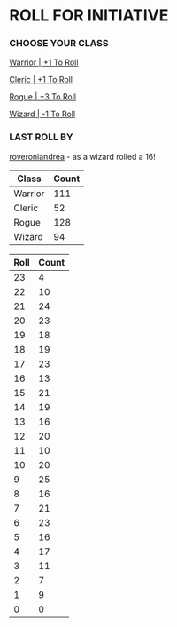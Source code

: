 # ROLL FOR INITIATIVE
### CHOOSE YOUR CLASS

[Warrior | +1 To Roll](https://github.com/benjaminsampica/benjaminsampica/issues/new?title=roll%7Cwarrior&body=Just+click+%27Submit+new+issue%27.)

[Cleric | +1 To Roll](https://github.com/benjaminsampica/benjaminsampica/issues/new?title=roll%7Ccleric&body=Just+click+%27Submit+new+issue%27.)

[Rogue | +3 To Roll](https://github.com/benjaminsampica/benjaminsampica/issues/new?title=roll%7Crogue&body=Just+click+%27Submit+new+issue%27.)

[Wizard | -1 To Roll](https://github.com/benjaminsampica/benjaminsampica/issues/new?title=roll%7Cwizard&body=Just+click+%27Submit+new+issue%27.)
### LAST ROLL BY
[roveroniandrea](https://www.github.com/roveroniandrea) - as a wizard rolled a 16!

|Class|Count|
|-|-|
|Warrior|111|
|Cleric|52|
|Rogue|128|
|Wizard|94|

|Roll|Count|
|-|-|
|23|4
|22|10
|21|24
|20|23
|19|18
|18|19
|17|23
|16|13
|15|21
|14|19
|13|16
|12|20
|11|10
|10|20
|9|25
|8|16
|7|21
|6|23
|5|16
|4|17
|3|11
|2|7
|1|9
|0|0
